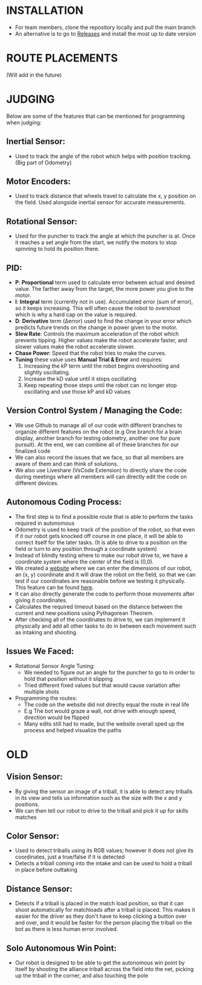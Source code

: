 # INSTALLATION
- For team members, clone the repository locally and pull the main branch
- An alternative is to go to [Releases](https://github.com/Edison611/2055A/releases) and install the most up to date version

# ROUTE PLACEMENTS
(Will add in the future)

# JUDGING
Below are some of the features that can be mentioned for programming when judging:

## Inertial Sensor:
- Used to track the angle of the robot which helps with position tracking. (Big part of Odometry)

## Motor Encoders:
- Used to track distance that wheels travel to calculate the x, y position on the field. Used alongside inertial sensor for accurate measurements.

## Rotational Sensor:
- Used for the puncher to track the angle at which the puncher is at. Once it reaches a set angle from the start, we notify the motors to stop spinning to hold its position there.

## PID:
- **P**: **Proportional** term used to calculate error between actual and desired value. The farther away from the target, the more power you give to the motor.
- **I**: **Integral** term (currently not in use). Accumulated error (sum of error), so it keeps increasing. This will often cause the robot to overshoot which is why a hard cap on the value is required. 
- **D**: **Derivative** term (Δerror) used to find the change in your error which predicts future trends on the change in power given to the motor.
- **Slew Rate**: Controls the maximum acceleration of the robot which prevents tipping. Higher values make the robot accelerate faster, and slower values make the robot accelerate slower.
- **Chase Power**: Speed that the robot tries to make the curves.
- **Tuning** these value uses **Manual Trial & Error** and requires:
    1. Increasing the kP term until the robot begins overshooting and slightly oscillating.
    2. Increase the kD value until it stops oscillating
    3. Keep repeating those steps until the robot can no longer stop oscillating and use those kP and kD values

## Version Control System / Managing the Code:
- We use Github to manage all of our code with different branches to organize different features on the robot (e.g One branch for a brain display, another branch for testing odometry, another one for pure pursuit). At the end, we can combine all of these branches for our finalized code
- We can also record the issues that we face, so that all members are aware of them and can think of solutions.
- We also use Liveshare (VsCode Extension) to directly share the code during meetings where all members will can directly edit the code on different devices. 

## Autonomous Coding Process:
- The first step is to find a possible route that is able to perform the tasks required in autonomous
- Odometry is used to keep track of the position of the robot, so that even if it our robot gets knocked off course in one place, it will be able to correct itself for the later tasks. (It is able to drive to a position on the field or turn to any position through a coordinate system)
- Instead of blindly testing where to make our robot drive to, we have a coordinate system where the center of the field is (0,0).
- We created a [website](https://capybaras-2055.vercel.app/) where we can enter the dimensions of our robot, an (x, y) coordinate and it will draw the robot on the field, so that we can test if our coordinates are reasonable before we testing it physically. This feature can be found [here](https://capybaras-2055.vercel.app/#/tracker/).
- It can also directly generate the code to perform those movements after giving it coordinates.
- Calculates the required timeout based on the distance between the current and new positions using Pythagorean Theorem.
- After checking all of the coordinates to drive to, we can implement it physically and add all other tasks to do in between each movement such as intaking and shooting.

## Issues We Faced:
- Rotational Sensor Angle Tuning:
  - We needed to figure out an angle for the puncher to go to in order to hold that position without it slipping
  - Tried different fixed values but that would cause variation after multiple shots
- Programming the routes:
  - The code on the website did not directly equal the route in real life
  - E.g The bot would graze a wall, not drive with enough speed, direction would be flipped
  - Many edits still had to made, but the website overall sped up the process and helped visualize the paths

# OLD
## Vision Sensor:
- By giving the sensor an image of a triball, it is able to detect any triballs in its view and tells us information such as the size with the x and y positions.
- We can then tell our robot to drive to the triball and pick it up for skills matches

## Color Sensor:
- Used to detect triballs using its RGB values; however it does not give its coordinates, just a true/false if it is detected
- Detects a triball coming into the intake and can be used to hold a triball in place before outtaking

## Distance Sensor:
- Detects if a triball is placed in the match load position, so that it can shoot automatically for matchloads after a triball is placed. This makes it easier for the driver as they don't have to keep clicking a button over and over, and it would be faster for the person placing the triball on the bot as there is less human error involved.

## Solo Autonomous Win Point:
- Our robot is designed to be able to get the autonomous win point by itself by shooting the alliance triball across the field into the net, picking up the triball in the corner, and also touching the pole
